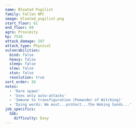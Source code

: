 ```yaml
---
name: Bloated Pugilist
family: Fallen NPC
image: bloated_pugilist.png
start_floor: 61
end_floor: 69
agro: Proximity
hp: 7526
attack_damage: 297
attack_type: Physical
vulnerabilities:
  bind: false
  heavy: false
  sleep: false
  slow: false
  stun: false
  resolution: true
sort_order: 20
notes:
  - 'Rare spawn'
  - 'Uses only auto-attacks'
  - 'Immune to transfiguration (Pomander of Witching)'
  - 'Dying words: We must...protect...the Waking Sands...'
job_specifics:
  SGE:
    difficulty: Easy
---
```

